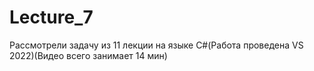# Lecture_7

Рассмотрели задачу из 11 лекции на языке C#(Работа проведена VS 2022)(Видео всего занимает 14 мин)